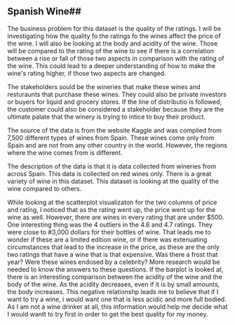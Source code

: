 ## Spanish Wine##

The business problem for this dataset is the quality of the ratings.  I will be investigating how the quality fo the ratings fo the wines affect the price of the wine.  I will also be looking at the body and acidity of the wine.  Those will be compared to the rating of the wine to see if there is a correlation between a rise or fall of those two aspects in comparison with the rating of the wine.  This could lead to a deeper understanding of how to make the wine's rating higher, if those two aspects are changed.

The stakeholders sould be the wineries that make these wines and resturaunts that purchase these wines.  They could also be private investors or buyers for liquid and grocery stores.  If the line of distributio is followed, the customer could also be considered a stakeholder because they are the ultimate palate that the winery is trying to intice to buy their product.

The source of the data is from the website Kaggle and was complied from 7,500 different types of wines from Spain.  These wines come only from Spain and are not from any other country in the world.  However, the regions where the wine comes from is different.

The description of the data is that it is data collected from wineries from across Spain.  This data is collected on red wines only.  There is a great variety of wine in this dataset.  This dataset is looking at the quality of the wine compared to others.

While looking at the scatterplot visualizaton for the two columns of price and rating, I noticed that as the rating went up, the price went up for the wine as well.  However, there are wines in every rating that are under $500.  One interesting thing was the 4 outliers in the 4.6 and 4.7 ratings.  They were close to #3,000 dollars for their bottles of wine.  That leads me to wonder if these are a limited edition wine, or if there was extenuating circumstances that lead to the increase in the price, as these are the only two ratings that have a wine that is that expensive.  Was there a frost that year?  Were these wines endosed by a celebrity?  More research would be needed to know the answers to these questions.
If the barplot is looked at, there is an interesting comparison between the acidity of the wine and the body of the wine.  As the acidity decreases, even if it is by small amounts, the body increases.  This negative relationshp leads me to believe that if I want to try a wine, i would want one that is less acidic and more full bodied.  As I am not a wine drinker at all, this information would help me decide what I would wantt to try first in order to get the best quality for my money.
